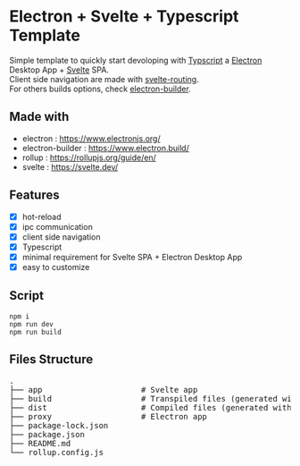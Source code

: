 # Electron + Svelte + Typescript Template

Simple template to quickly start devoloping with [Typscript](https://www.typescriptlang.org/) a
[Electron](https://www.electronjs.org/) Desktop App + [Svelte](https://svelte.dev/) SPA.  
Client side navigation are made with [svelte-routing](https://github.com/EmilTholin/svelte-routing).  
For others builds options, check [electron-builder](https://www.electron.build/).

## Made with

- electron : https://www.electronjs.org/
- electron-builder : https://www.electron.build/
- rollup : https://rollupjs.org/guide/en/
- svelte : https://svelte.dev/

## Features

- [x] hot-reload
- [x] ipc communication
- [x] client side navigation
- [x] Typescript
- [x] minimal requirement for Svelte SPA + Electron Desktop App
- [x] easy to customize

## Script

```
npm i
npm run dev
npm run build
```

## Files Structure

<pre>
.   
├── app                     # Svelte app    
├── build                   # Transpiled files (generated with ```npm run dev```)   
├── dist                    # Compiled files (generated with ```npm run build```)      
├── proxy                   # Electron app   
├── package-lock.json                      
├── package.json                      
├── README.md                      
└── rollup.config.js   
</pre>
